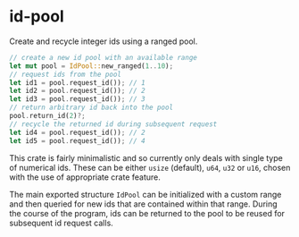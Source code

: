 # id-pool

Create and recycle integer ids using a ranged pool.

```rust
// create a new id pool with an available range
let mut pool = IdPool::new_ranged(1..10);
// request ids from the pool
let id1 = pool.request_id()); // 1
let id2 = pool.request_id()); // 2
let id3 = pool.request_id()); // 3
// return arbitrary id back into the pool
pool.return_id(2)?;
// recycle the returned id during subsequent request
let id4 = pool.request_id()); // 2
let id5 = pool.request_id()); // 4
```

This crate is fairly minimalistic and so currently only
deals with single type of numerical ids. These can be
either `usize` (default), `u64`, `u32` or `u16`, chosen
with the use of appropriate crate feature.

The main exported structure `IdPool` can be
initialized with a custom range and then queried for
new ids that are contained within that range. During
the course of the program, ids can be returned to the
pool to be reused for subsequent id request calls.

